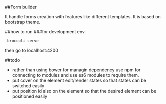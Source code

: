 ##Form builder

It handle forms creation with features like different templates. It is based on bootstrap theme.

##how to run
###for development env.
```js
 broccoli serve
```
then go to localhost:4200


##todo
* rather than using bower for managin dependency use npm for connecting to modules and use es6 modules to require them.
* put cover on the element edit/render states so that states can be switched easily
* put position id also on the element so that the desired element can be positioned easily
